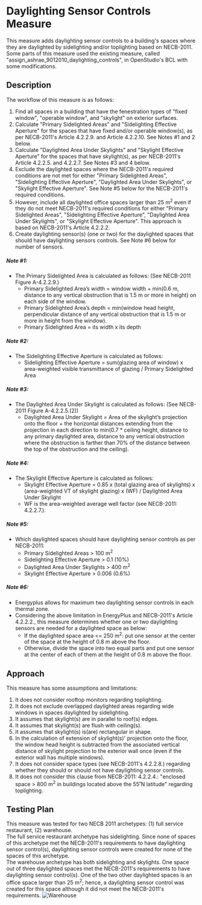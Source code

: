 # Daylighting Sensor Controls Measure
This measure adds daylighting sensor controls to a building's spaces where they are daylighted by sidelighting and/or toplighting based on NECB-2011. <br> Some parts of this measure used the existing measure, called "assign_ashrae_9012010_daylighting_controls", in OpenStudio's BCL with some modifications.

## Description
The workflow of this measure is as follows:
1. Find all spaces in a building that have the fenestration types of "fixed window", "operable window", and "skylight" on exterior surfaces.
2. Calculate "Primary Sidelighted Areas" and "Sidelighting Effective Aperture" for the spaces that have fixed and/or operable window(s), as per NECB-2011's Article 4.2.2.9. and Article 4.2.2.10. See Notes #1 and 2 below.
3. Calculate "Daylighted Area Under Skylights" and "Skylight Effective Aperture" for the spaces that have skylight(s), as per NECB-2011's Article 4.2.2.5. and 4.2.2.7. See Notes #3 and 4 below.
4. Exclude the daylighted spaces where the NECB-2011's required conditions are not met for either "Primary Sidelighted Areas", "Sidelighting Effective Aperture", "Daylighted Area Under Skylights", or "Skylight Effective Aperture". See Note #5 below for the NECB-2011's required conditions.
5. However, include all daylighted office spaces larger than 25 m<sup>2</sup> even if they do not meet NECB-2011's required conditions for either "Primary Sidelighted Areas", "Sidelighting Effective Aperture", "Daylighted Area Under Skylights", or "Skylight Effective Aperture". This approach is based on NECB-2011's Article 4.2.2.2. 
6. Create daylighting sensor(s) (one or two) for the daylighted spaces that should have daylighting sensors controls. See Note #6 below for number of sensors.

##### Note #1:
* The Primary Sidelighted Area is calculated as follows: (See NECB-2011 Figure A-4.2.2.9.)
  * Primary Sidelighted Area’s width = window width + min(0.6 m, distance to any vertical obstruction that is 1.5 m or more in height) on each side of the window.
  * Primary Sidelighted Area’s depth = min(window head height, perpendicular distance of any vertical obstruction that is 1.5 m or more in height from the window).
  * Primary Sidelighted Area = its width x its depth
  
##### Note #2:
* The Sidelighting Effective Aperture is calculated as follows:
  * Sidelighting Effective Aperture = sum(glazing area of window) x area-weighted visible transmittance of glazing / Primary Sidelighted Area

##### Note #3:
* The Daylighted Area Under Skylight is calculated as follows: (See NECB-2011 Figure A-4.2.2.5.(2))
  * Daylighted Area Under Skylight = Area of the skylight’s projection onto the floor + the horizontal distances extending from the projection in each direction to min(0.7 * ceiling height, distance to any primary daylighted area, distance to any vertical obstruction where the obstruction is farther than 70% of the distance between the top of the obstruction and the ceiling).

##### Note #4:
* The Skylight Effective Aperture is calculated as follows:
  * Skylight Effective Aperture = 0.85 x (total glazing area of skylights) x (area-weighted VT of skylight glazing) x (WF) / Daylighted Area Under Skylight
  * WF is the area-weighted average well factor (see NECB-2011: 4.2.2.7.).
  
##### Note #5:
* Which daylighted spaces should have daylighting sensor controls as per NECB-2011:
  * Primary Sidelighted Areas > 100 m<sup>2</sup>
  * Sidelighting Effective Aperture > 0.1 (10%)
  * Daylighted Area Under Skylights > 400 m<sup>2</sup>
  * Skylight Effective Aperture > 0.006 (0.6%)
  
##### Note #6:
* Energyplus allows for maximum two daylighting sensor controls in each thermal zone.
* Considering the above limitation in EnergyPlus and NECB-2011's Article 4.2.2.2., this measure determines whether one or two daylighting sensors are needed for a daylighted space as below:
  * If the daylighted space area <= 250 m<sup>2</sup>: put one sensor at the center of the space at the height of 0.8 m above the floor.
  * Otherwise, divide the space into two equal parts and put one sensor at the center of each of them at the height of 0.8 m above the floor.

## Approach
This measure has some assumptions and limitations:
1. It does not consider rooftop monitors regarding toplighting.
2. It does not exclude overlapped daylighted areas regarding wide windows in spaces daylighted by sidelighting.
3. It assumes that skylight(s) are in parallel to roof(s) edges.
4. It assumes that skylight(s) are flush with ceiling(s).
5. It assumes that skylight(s) is(are) rectangular in shape.
6. In the calculation of extension of skylight(s)' projection onto the floor, the window head height is subtracted from the associated vertical distance of skylight projection to the exterior wall once (even if the exterior wall has multiple windows).
7. It does not consider space types (see NECB-2011's 4.2.2.8.) regarding whether they should or should not have daylighting sensor controls.
8. It does not consider this clause from NECB-2011: 4.2.2.4.: "enclosed space > 800 m<sup>2</sup> in buildings located above the 55˚N latitude" regarding toplighting.
  
## Testing Plan
This measure was tested for two NECB 2011 archetypes: (1) full service restaurant, (2) warehouse. <br> 
The full service restaurant archetype has sidelighting. Since none of spaces of this archetype met the NECB-2011's requirements to have daylighting sensor control(s), daylighting sensor controls were created for none of the spaces of this archetype. <br>
The warehouse archetype has both sidelighting and skylights. One space out of three daylighted spaces met the NECB-2011's requirements to have daylighting sensor control(s). One of the two other daylighted spaces is an office space larger than 25 m<sup>2</sup>; hence, a daylighting sensor control was created for this space although it did not meet the NECB-2011's requirements.
![Warehouse](/home/osdev/openstudio-standards/lib/openstudio-standards/standards/necb/NECB2011/Warehouse_daylightingSensor.PNG)